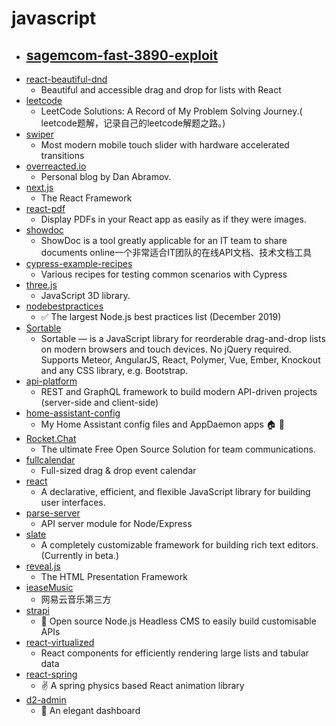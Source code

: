 # javascript
- [sagemcom-fast-3890-exploit](https://github.com/Lyrebirds/sagemcom-fast-3890-exploit)
  - 
- [react-beautiful-dnd](https://github.com/atlassian/react-beautiful-dnd)
  - Beautiful and accessible drag and drop for lists with React
- [leetcode](https://github.com/azl397985856/leetcode)
  - LeetCode Solutions: A Record of My Problem Solving Journey.( leetcode题解，记录自己的leetcode解题之路。)
- [swiper](https://github.com/nolimits4web/swiper)
  - Most modern mobile touch slider with hardware accelerated transitions
- [overreacted.io](https://github.com/gaearon/overreacted.io)
  - Personal blog by Dan Abramov.
- [next.js](https://github.com/zeit/next.js)
  - The React Framework
- [react-pdf](https://github.com/wojtekmaj/react-pdf)
  - Display PDFs in your React app as easily as if they were images.
- [showdoc](https://github.com/star7th/showdoc)
  - ShowDoc is a tool greatly applicable for an IT team to share documents online一个非常适合IT团队的在线API文档、技术文档工具
- [cypress-example-recipes](https://github.com/cypress-io/cypress-example-recipes)
  - Various recipes for testing common scenarios with Cypress
- [three.js](https://github.com/mrdoob/three.js)
  - JavaScript 3D library.
- [nodebestpractices](https://github.com/goldbergyoni/nodebestpractices)
  - ✅ The largest Node.js best practices list (December 2019)
- [Sortable](https://github.com/SortableJS/Sortable)
  - Sortable — is a JavaScript library for reorderable drag-and-drop lists on modern browsers and touch devices. No jQuery required. Supports Meteor, AngularJS, React, Polymer, Vue, Ember, Knockout and any CSS library, e.g. Bootstrap.
- [api-platform](https://github.com/api-platform/api-platform)
  - REST and GraphQL framework to build modern API-driven projects (server-side and client-side)
- [home-assistant-config](https://github.com/basnijholt/home-assistant-config)
  - My Home Assistant config files and AppDaemon apps 🏠 🤖
- [Rocket.Chat](https://github.com/RocketChat/Rocket.Chat)
  - The ultimate Free Open Source Solution for team communications.
- [fullcalendar](https://github.com/fullcalendar/fullcalendar)
  - Full-sized drag & drop event calendar
- [react](https://github.com/facebook/react)
  - A declarative, efficient, and flexible JavaScript library for building user interfaces.
- [parse-server](https://github.com/parse-community/parse-server)
  - API server module for Node/Express
- [slate](https://github.com/ianstormtaylor/slate)
  - A completely customizable framework for building rich text editors. (Currently in beta.)
- [reveal.js](https://github.com/hakimel/reveal.js)
  - The HTML Presentation Framework
- [ieaseMusic](https://github.com/trazyn/ieaseMusic)
  - 网易云音乐第三方
- [strapi](https://github.com/strapi/strapi)
  - 🚀 Open source Node.js Headless CMS to easily build customisable APIs
- [react-virtualized](https://github.com/bvaughn/react-virtualized)
  - React components for efficiently rendering large lists and tabular data
- [react-spring](https://github.com/react-spring/react-spring)
  - ✌️ A spring physics based React animation library
- [d2-admin](https://github.com/d2-projects/d2-admin)
  - 🌈 An elegant dashboard
